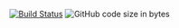 [![Build Status](https://dev.azure.com/rhe89/Hub/_apis/build/status/rhe89.hub-shared?branchName=main)](https://dev.azure.com/rhe89/Hub/_build/latest?definitionId=7&branchName=main)
![GitHub code size in bytes](https://img.shields.io/github/languages/code-size/rhe89/hub-shared)
